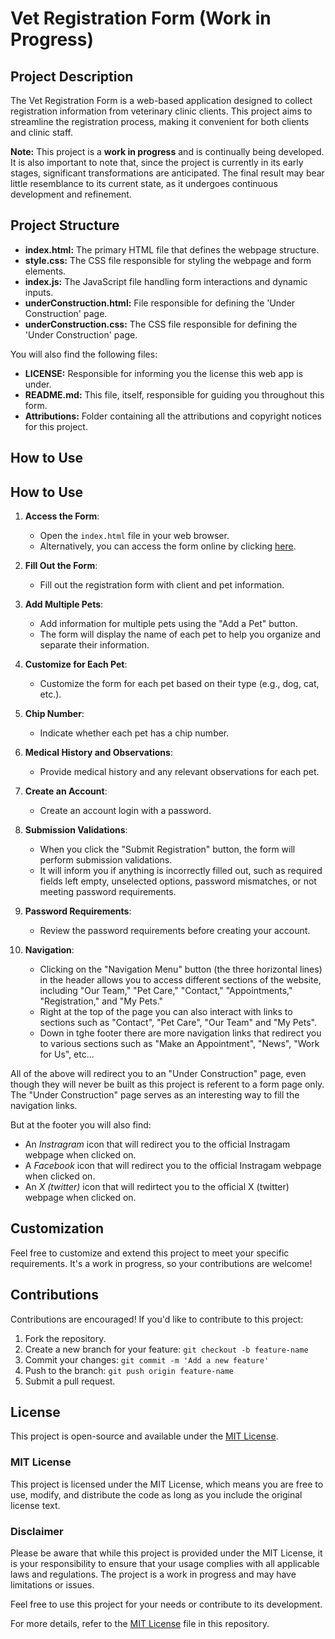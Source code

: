 # Vet Registration Form (Work in Progress)

## Project Description

The Vet Registration Form is a web-based application designed to collect registration information from veterinary clinic clients. This project aims to streamline the registration process, making it convenient for both clients and clinic staff.

**Note:** This project is a **work in progress** and is continually being developed. It is also important to note that, since the project is currently in its early stages, significant transformations are anticipated. The final result may bear little resemblance to its current state, as it undergoes continuous development and refinement.

## Project Structure

- **index.html:** The primary HTML file that defines the webpage structure.
- **style.css:** The CSS file responsible for styling the webpage and form elements.
- **index.js:** The JavaScript file handling form interactions and dynamic inputs.
- **underConstruction.html:** File responsible for defining the 'Under Construction' page.
- **underConstruction.css:** The CSS file responsible  for defining the 'Under Construction' page.

You will also find the following files:
- **LICENSE:** Responsible for informing you the license this web app is under.
- **README.md:** This file, itself, responsible for guiding you throughout this form.
- **Attributions:** Folder containing all the attributions and copyright notices for this project.

## How to Use

## How to Use

1. **Access the Form**: 
   - Open the `index.html` file in your web browser.
   - Alternatively, you can access the form online by clicking [here](https://sarafreitas02.github.io/Vet-Registration-Form/).

2. **Fill Out the Form**: 
   - Fill out the registration form with client and pet information.

3. **Add Multiple Pets**: 
   - Add information for multiple pets using the "Add a Pet" button.
   - The form will display the name of each pet to help you organize and separate their information.

4. **Customize for Each Pet**: 
   - Customize the form for each pet based on their type (e.g., dog, cat, etc.).

5. **Chip Number**: 
   - Indicate whether each pet has a chip number.

6. **Medical History and Observations**: 
   - Provide medical history and any relevant observations for each pet.

7. **Create an Account**: 
   - Create an account login with a password.

8. **Submission Validations**: 
   - When you click the "Submit Registration" button, the form will perform submission validations.
   - It will inform you if anything is incorrectly filled out, such as required fields left empty, unselected options, password mismatches, or not meeting password requirements.

9. **Password Requirements**: 
   - Review the password requirements before creating your account.

10. **Navigation**:
    - Clicking on the "Navigation Menu" button (the three horizontal lines) in the header allows you to access different sections of the website, including "Our Team," "Pet Care," "Contact," "Appointments," "Registration," and "My Pets."
    - Right at the top of the page you can also interact with links to sections such as "Contact", "Pet Care", "Our Team" and "My Pets".
    - Down in tghe footer there are more navigation links that redirect you to various sections such as "Make an Appointment", "News", "Work for Us", etc...
      
All of the above will redirect you to an "Under Construction" page, even though they will never be built as this project is referent to a form page only. The "Under Construction" page serves as an interesting way to fill the navigation links.

But at the footer you will also find:
- An *Instragram* icon that will redirect you to the official Instragam webpage when clicked on.
- A *Facebook* icon that will redirect you to the official Instragam webpage when clicked on.
- An *X (twitter)* icon that will redirtect you to the official X (twitter) webpage when clicked on.


## Customization

Feel free to customize and extend this project to meet your specific requirements. It's a work in progress, so your contributions are welcome!

## Contributions

Contributions are encouraged! If you'd like to contribute to this project:

1. Fork the repository.
2. Create a new branch for your feature: `git checkout -b feature-name`
3. Commit your changes: `git commit -m 'Add a new feature'`
4. Push to the branch: `git push origin feature-name`
5. Submit a pull request.

## License

This project is open-source and available under the [MIT License](LICENSE).

### MIT License

This project is licensed under the MIT License, which means you are free to use, modify, and distribute the code as long as you include the original license text.

### Disclaimer

Please be aware that while this project is provided under the MIT License, it is your responsibility to ensure that your usage complies with all applicable laws and regulations. The project is a work in progress and may have limitations or issues.

Feel free to use this project for your needs or contribute to its development.

For more details, refer to the [MIT License](LICENSE) file in this repository.
